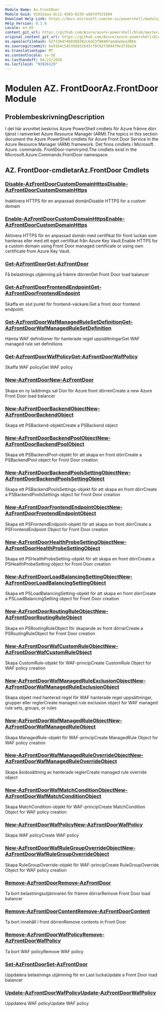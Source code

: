 ```yaml
---
Module Name: Az.FrontDoor
Module Guid: 91832aaa-dc11-4583-8239-adb7df531604
Download Help Link: https://docs.microsoft.com/en-us/powershell/module/az.frontdoor
Help Version: 0.1.0
Locale: en-US
content_git_url: https://github.com/Azure/azure-powershell/blob/master/src/FrontDoor/FrontDoor/help/Az.FrontDoor.md
original_content_git_url: https://github.com/Azure/azure-powershell/blob/master/src/FrontDoor/FrontDoor/help/Az.FrontDoor.md
ms.openlocfilehash: b2f336474b0288382c6d23f98407adabe6ea30bb
ms.sourcegitcommit: 6a91b4c545350d316d3cf8c62f384478e3f3ba24
ms.translationtype: MT
ms.contentlocale: sv-SE
ms.lasthandoff: 04/21/2020
ms.locfileid: "93926129"
---
```

# <span data-ttu-id="53f0c-101">Modulen AZ. FrontDoor</span><span class="sxs-lookup"><span data-stu-id="53f0c-101">Az.FrontDoor Module</span></span>
## <span data-ttu-id="53f0c-102">Problembeskrivning</span><span class="sxs-lookup"><span data-stu-id="53f0c-102">Description</span></span>
<span data-ttu-id="53f0c-103">I det här avsnittet beskrivs Azure PowerShell cmdlets för Azure främre dörr tjänst i ramverket Azure Resource Manager (ARM).</span><span class="sxs-lookup"><span data-stu-id="53f0c-103">The topics in this section document the Azure PowerShell cmdlets for Azure Front Door Service in the Azure Resource Manager (ARM) framework.</span></span> <span data-ttu-id="53f0c-104">Det finns cmdlets i Microsoft. Azure. commands. FrontDoor-namnrymd.</span><span class="sxs-lookup"><span data-stu-id="53f0c-104">The cmdlets exist in the Microsoft.Azure.Commands.FrontDoor namespace.</span></span>

## <span data-ttu-id="53f0c-105">AZ. FrontDoor-cmdletar</span><span class="sxs-lookup"><span data-stu-id="53f0c-105">Az.FrontDoor Cmdlets</span></span>
### [<span data-ttu-id="53f0c-106">Disable-AzFrontDoorCustomDomainHttps</span><span class="sxs-lookup"><span data-stu-id="53f0c-106">Disable-AzFrontDoorCustomDomainHttps</span></span>](Disable-AzFrontDoorCustomDomainHttps.md)
<span data-ttu-id="53f0c-107">Inaktivera HTTPS för en anpassad domän</span><span class="sxs-lookup"><span data-stu-id="53f0c-107">Disable HTTPS for a custom domain</span></span>

### [<span data-ttu-id="53f0c-108">Enable-AzFrontDoorCustomDomainHttps</span><span class="sxs-lookup"><span data-stu-id="53f0c-108">Enable-AzFrontDoorCustomDomainHttps</span></span>](Enable-AzFrontDoorCustomDomainHttps.md)
<span data-ttu-id="53f0c-109">Aktivera HTTPS för en anpassad domän med certifikat för front luckan som hanteras eller med ett eget certifikat från Azure Key Vault.</span><span class="sxs-lookup"><span data-stu-id="53f0c-109">Enable HTTPS for a custom domain using Front Door managed certificate or using own certificate from Azure Key Vault.</span></span>

### [<span data-ttu-id="53f0c-110">Get-AzFrontDoor</span><span class="sxs-lookup"><span data-stu-id="53f0c-110">Get-AzFrontDoor</span></span>](Get-AzFrontDoor.md)
<span data-ttu-id="53f0c-111">Få belastnings utjämning på främre dörren</span><span class="sxs-lookup"><span data-stu-id="53f0c-111">Get Front Door load balancer</span></span>

### [<span data-ttu-id="53f0c-112">Get-AzFrontDoorFrontendEndpoint</span><span class="sxs-lookup"><span data-stu-id="53f0c-112">Get-AzFrontDoorFrontendEndpoint</span></span>](Get-AzFrontDoorFrontendEndpoint.md)
<span data-ttu-id="53f0c-113">Skaffa en slut punkt för frontend-väckare.</span><span class="sxs-lookup"><span data-stu-id="53f0c-113">Get a front door frontend endpoint.</span></span>

### [<span data-ttu-id="53f0c-114">Get-AzFrontDoorWafManagedRuleSetDefinition</span><span class="sxs-lookup"><span data-stu-id="53f0c-114">Get-AzFrontDoorWafManagedRuleSetDefinition</span></span>](Get-AzFrontDoorWafManagedRuleSetDefinition.md)
<span data-ttu-id="53f0c-115">Hämta WAF definitioner för hanterade regel uppsättningar</span><span class="sxs-lookup"><span data-stu-id="53f0c-115">Get WAF managed rule set definitions</span></span>

### [<span data-ttu-id="53f0c-116">Get-AzFrontDoorWafPolicy</span><span class="sxs-lookup"><span data-stu-id="53f0c-116">Get-AzFrontDoorWafPolicy</span></span>](Get-AzFrontDoorWafPolicy.md)
<span data-ttu-id="53f0c-117">Skaffa WAF policy</span><span class="sxs-lookup"><span data-stu-id="53f0c-117">Get WAF policy</span></span>

### [<span data-ttu-id="53f0c-118">New-AzFrontDoor</span><span class="sxs-lookup"><span data-stu-id="53f0c-118">New-AzFrontDoor</span></span>](New-AzFrontDoor.md)
<span data-ttu-id="53f0c-119">Skapa en ny laddnings sal Don för Azure front dörren</span><span class="sxs-lookup"><span data-stu-id="53f0c-119">Create a new Azure Front Door load balancer</span></span>

### [<span data-ttu-id="53f0c-120">New-AzFrontDoorBackendObject</span><span class="sxs-lookup"><span data-stu-id="53f0c-120">New-AzFrontDoorBackendObject</span></span>](New-AzFrontDoorBackendObject.md)
<span data-ttu-id="53f0c-121">Skapa ett PSBackend-objekt</span><span class="sxs-lookup"><span data-stu-id="53f0c-121">Create a PSBackend object</span></span>

### [<span data-ttu-id="53f0c-122">New-AzFrontDoorBackendPoolObject</span><span class="sxs-lookup"><span data-stu-id="53f0c-122">New-AzFrontDoorBackendPoolObject</span></span>](New-AzFrontDoorBackendPoolObject.md)
<span data-ttu-id="53f0c-123">Skapa ett PSBackendPool-objekt för att skapa en front dörr</span><span class="sxs-lookup"><span data-stu-id="53f0c-123">Create a PSBackendPool object for Front Door creation</span></span>

### [<span data-ttu-id="53f0c-124">New-AzFrontDoorBackendPoolsSettingObject</span><span class="sxs-lookup"><span data-stu-id="53f0c-124">New-AzFrontDoorBackendPoolsSettingObject</span></span>](New-AzFrontDoorBackendPoolsSettingObject.md)
<span data-ttu-id="53f0c-125">Skapa ett PSBackendPoolsSettings-objekt för att skapa en front dörr</span><span class="sxs-lookup"><span data-stu-id="53f0c-125">Create a PSBackendPoolsSettings object for Front Door creation</span></span>

### [<span data-ttu-id="53f0c-126">New-AzFrontDoorFrontendEndpointObject</span><span class="sxs-lookup"><span data-stu-id="53f0c-126">New-AzFrontDoorFrontendEndpointObject</span></span>](New-AzFrontDoorFrontendEndpointObject.md)
<span data-ttu-id="53f0c-127">Skapa ett PSFrontendEndpoint-objekt för att skapa en front dörr</span><span class="sxs-lookup"><span data-stu-id="53f0c-127">Create a PSFrontendEndpoint Object for Front Door creation</span></span>

### [<span data-ttu-id="53f0c-128">New-AzFrontDoorHealthProbeSettingObject</span><span class="sxs-lookup"><span data-stu-id="53f0c-128">New-AzFrontDoorHealthProbeSettingObject</span></span>](New-AzFrontDoorHealthProbeSettingObject.md)
<span data-ttu-id="53f0c-129">Skapa ett PSHealthProbeSetting-objekt för att skapa en front dörr</span><span class="sxs-lookup"><span data-stu-id="53f0c-129">Create a PSHealthProbeSetting object for Front Door creation</span></span>

### [<span data-ttu-id="53f0c-130">New-AzFrontDoorLoadBalancingSettingObject</span><span class="sxs-lookup"><span data-stu-id="53f0c-130">New-AzFrontDoorLoadBalancingSettingObject</span></span>](New-AzFrontDoorLoadBalancingSettingObject.md)
<span data-ttu-id="53f0c-131">Skapa ett PSLoadBalancingSetting-objekt för att skapa en front dörr</span><span class="sxs-lookup"><span data-stu-id="53f0c-131">Create a PSLoadBalancingSetting object for Front Door creation</span></span>

### [<span data-ttu-id="53f0c-132">New-AzFrontDoorRoutingRuleObject</span><span class="sxs-lookup"><span data-stu-id="53f0c-132">New-AzFrontDoorRoutingRuleObject</span></span>](New-AzFrontDoorRoutingRuleObject.md)
<span data-ttu-id="53f0c-133">Skapa en PSRoutingRuleObject för skapande av front dörrar</span><span class="sxs-lookup"><span data-stu-id="53f0c-133">Create a PSRoutingRuleObject for Front Door creation</span></span>

### [<span data-ttu-id="53f0c-134">New-AzFrontDoorWafCustomRuleObject</span><span class="sxs-lookup"><span data-stu-id="53f0c-134">New-AzFrontDoorWafCustomRuleObject</span></span>](New-AzFrontDoorWafCustomRuleObject.md)
<span data-ttu-id="53f0c-135">Skapa CustomRule-objekt för WAF-princip</span><span class="sxs-lookup"><span data-stu-id="53f0c-135">Create CustomRule Object for WAF policy creation</span></span>

### [<span data-ttu-id="53f0c-136">New-AzFrontDoorWafManagedRuleExclusionObject</span><span class="sxs-lookup"><span data-stu-id="53f0c-136">New-AzFrontDoorWafManagedRuleExclusionObject</span></span>](New-AzFrontDoorWafManagedRuleExclusionObject.md)
<span data-ttu-id="53f0c-137">Skapa objekt med hanterad regel för WAF hanterade regel uppsättningar, grupper eller regler</span><span class="sxs-lookup"><span data-stu-id="53f0c-137">Create managed rule exclusion object for WAF managed rule sets, groups, or rules</span></span>

### [<span data-ttu-id="53f0c-138">New-AzFrontDoorWafManagedRuleObject</span><span class="sxs-lookup"><span data-stu-id="53f0c-138">New-AzFrontDoorWafManagedRuleObject</span></span>](New-AzFrontDoorWafManagedRuleObject.md)
<span data-ttu-id="53f0c-139">Skapa ManagedRule-objekt för WAF-princip</span><span class="sxs-lookup"><span data-stu-id="53f0c-139">Create ManagedRule Object for WAF policy creation</span></span>

### [<span data-ttu-id="53f0c-140">New-AzFrontDoorWafManagedRuleOverrideObject</span><span class="sxs-lookup"><span data-stu-id="53f0c-140">New-AzFrontDoorWafManagedRuleOverrideObject</span></span>](New-AzFrontDoorWafManagedRuleOverrideObject.md)
<span data-ttu-id="53f0c-141">Skapa åsidosättning av hanterade regler</span><span class="sxs-lookup"><span data-stu-id="53f0c-141">Create managed rule override object</span></span>

### [<span data-ttu-id="53f0c-142">New-AzFrontDoorWafMatchConditionObject</span><span class="sxs-lookup"><span data-stu-id="53f0c-142">New-AzFrontDoorWafMatchConditionObject</span></span>](New-AzFrontDoorWafMatchConditionObject.md)
<span data-ttu-id="53f0c-143">Skapa MatchCondition-objekt för WAF-princip</span><span class="sxs-lookup"><span data-stu-id="53f0c-143">Create MatchCondition Object for WAF policy creation</span></span>

### [<span data-ttu-id="53f0c-144">New-AzFrontDoorWafPolicy</span><span class="sxs-lookup"><span data-stu-id="53f0c-144">New-AzFrontDoorWafPolicy</span></span>](New-AzFrontDoorWafPolicy.md)
<span data-ttu-id="53f0c-145">Skapa WAF policy</span><span class="sxs-lookup"><span data-stu-id="53f0c-145">Create WAF policy</span></span>

### [<span data-ttu-id="53f0c-146">New-AzFrontDoorWafRuleGroupOverrideObject</span><span class="sxs-lookup"><span data-stu-id="53f0c-146">New-AzFrontDoorWafRuleGroupOverrideObject</span></span>](New-AzFrontDoorWafRuleGroupOverrideObject.md)
<span data-ttu-id="53f0c-147">Skapa RuleGroupOverride-objekt för WAF-princip</span><span class="sxs-lookup"><span data-stu-id="53f0c-147">Create RuleGroupOverride Object for WAF policy creation</span></span>

### [<span data-ttu-id="53f0c-148">Remove-AzFrontDoor</span><span class="sxs-lookup"><span data-stu-id="53f0c-148">Remove-AzFrontDoor</span></span>](Remove-AzFrontDoor.md)
<span data-ttu-id="53f0c-149">Ta bort belastningsutjämnaren för främre dörrar</span><span class="sxs-lookup"><span data-stu-id="53f0c-149">Remove Front Door load balancer</span></span>

### [<span data-ttu-id="53f0c-150">Remove-AzFrontDoorContent</span><span class="sxs-lookup"><span data-stu-id="53f0c-150">Remove-AzFrontDoorContent</span></span>](Remove-AzFrontDoorContent.md)
<span data-ttu-id="53f0c-151">Ta bort innehåll i front dörren</span><span class="sxs-lookup"><span data-stu-id="53f0c-151">Remove contents in Front Door</span></span>

### [<span data-ttu-id="53f0c-152">Remove-AzFrontDoorWafPolicy</span><span class="sxs-lookup"><span data-stu-id="53f0c-152">Remove-AzFrontDoorWafPolicy</span></span>](Remove-AzFrontDoorWafPolicy.md)
<span data-ttu-id="53f0c-153">Ta bort WAF policy</span><span class="sxs-lookup"><span data-stu-id="53f0c-153">Remove WAF policy</span></span>

### [<span data-ttu-id="53f0c-154">Set-AzFrontDoor</span><span class="sxs-lookup"><span data-stu-id="53f0c-154">Set-AzFrontDoor</span></span>](Set-AzFrontDoor.md)
<span data-ttu-id="53f0c-155">Uppdatera belastnings utjämning för en Last lucka</span><span class="sxs-lookup"><span data-stu-id="53f0c-155">Update a Front Door load balancer</span></span>

### [<span data-ttu-id="53f0c-156">Update-AzFrontDoorWafPolicy</span><span class="sxs-lookup"><span data-stu-id="53f0c-156">Update-AzFrontDoorWafPolicy</span></span>](Update-AzFrontDoorWafPolicy.md)
<span data-ttu-id="53f0c-157">Uppdatera WAF policy</span><span class="sxs-lookup"><span data-stu-id="53f0c-157">Update WAF policy</span></span>


